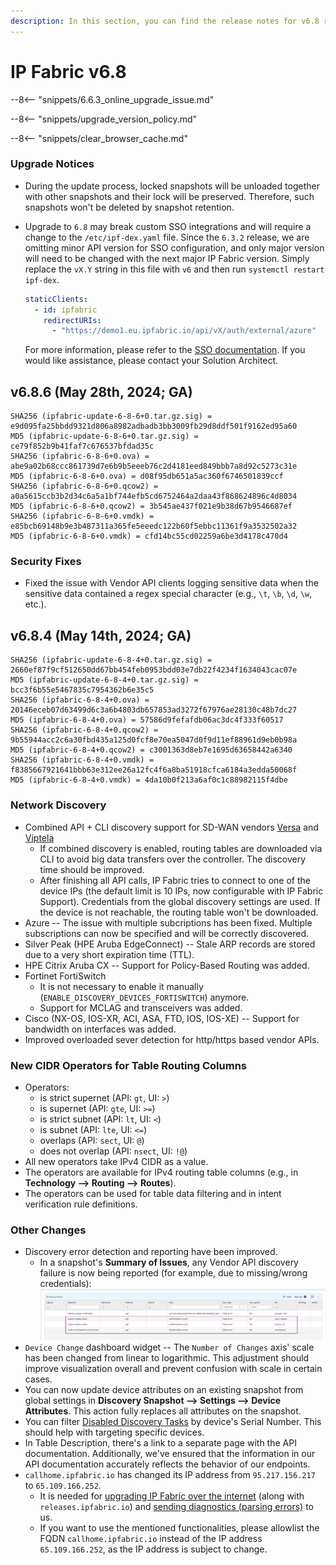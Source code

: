 ```yaml
---
description: In this section, you can find the release notes for v6.8 releases.
---
```


# IP Fabric v6.8

--8<-- "snippets/6.6.3_online_upgrade_issue.md"

--8<-- "snippets/upgrade_version_policy.md"

--8<-- "snippets/clear_browser_cache.md"

### Upgrade Notices

- During the update process, locked snapshots will be unloaded together with
  other snapshots and their lock will be preserved. Therefore, such snapshots
  won't be deleted by snapshot retention.
- Upgrade to `6.8` may break custom SSO integrations and will require a change
  to the `/etc/ipf-dex.yaml` file. Since the `6.3.2` release, we are omitting minor
  API version for SSO configuration, and only major version will need to be
  changed with the next major IP Fabric version. Simply replace the `vX.Y` string in
  this file with `v6` and then run `systemctl restart ipf-dex`.

  ```yaml
  staticClients:
    - id: ipfabric
      redirectURIs:
        - "https://demo1.eu.ipfabric.io/api/vX/auth/external/azure"
  ```

  For more information, please refer to the
  [SSO documentation](../../IP_Fabric_Settings/administration/sso.md#sso-configuration-ipf-dexyaml).
  If you would like assistance, please contact your Solution Architect.

## v6.8.6 (May 28th, 2024; GA)

```
SHA256 (ipfabric-update-6-8-6+0.tar.gz.sig) = e9d095fa25bbdd9321d806a8982adbadb3bb3009fb29d8ddf501f9162ed95a60
MD5 (ipfabric-update-6-8-6+0.tar.gz.sig) = ce79f852b9b41faf7c676537bfdad35c
SHA256 (ipfabric-6-8-6+0.ova) = abe9a02b68ccc861739d7e6b9b5eeeb76c2d4181eed849bbb7a8d92c5273c31e
MD5 (ipfabric-6-8-6+0.ova) = d08f95db651a5ac360f6746501839ccf
SHA256 (ipfabric-6-8-6+0.qcow2) = a0a5615ccb3b2d34c6a5a1bf744efb5cd6752464a2daa43f868624896c4d8034
MD5 (ipfabric-6-8-6+0.qcow2) = 3b545ae437f021e9b38d67b9546687ef
SHA256 (ipfabric-6-8-6+0.vmdk) = e85bcb69148b9e3b487311a365fe5eeedc122b60f5ebbc11361f9a3532502a32
MD5 (ipfabric-6-8-6+0.vmdk) = cfd14bc55cd02259a6be3d4178c470d4
```

### Security Fixes

- Fixed the issue with Vendor API clients logging sensitive data when the
  sensitive data contained a regex special character (e.g., `\t`, `\b`, `\d`, 
  `\w`, etc.).

## v6.8.4 (May 14th, 2024; GA)

```
SHA256 (ipfabric-update-6-8-4+0.tar.gz.sig) = 2660ef87f9cf512650dd67bb454feb0953bdd03e7db22f4234f1634043cac07e
MD5 (ipfabric-update-6-8-4+0.tar.gz.sig) = bcc3f6b55e5467835c7954362b6e35c5
SHA256 (ipfabric-6-8-4+0.ova) = 20146eceb07d63499d6c3a6b4803db657853ad3272f67976ae28130c48b7dc27
MD5 (ipfabric-6-8-4+0.ova) = 57586d9fefafdb06ac3dc4f333f60517
SHA256 (ipfabric-6-8-4+0.qcow2) = 9b55944acc2c6a30fbd435a125d0fcf8e70ea5047d0f9d11ef88961d9eb0b98a
MD5 (ipfabric-6-8-4+0.qcow2) = c3001363d8eb7e1695d63658442a6340
SHA256 (ipfabric-6-8-4+0.vmdk) = f8385667921641bbb63e312ee26a12fc4f6a8ba51918cfca6184a3edda50068f
MD5 (ipfabric-6-8-4+0.vmdk) = 4da10b0f213a6af0c1c88982115f4dbe
```

### Network Discovery

- Combined API + CLI discovery support for SD-WAN vendors [Versa](../../IP_Fabric_Settings/Discovery_and_Snapshots/Discovery_Settings/Vendors_API/Versa_Networks_SD-WAN.md) and [Viptela](../../IP_Fabric_Settings/Discovery_and_Snapshots/Discovery_Settings/Vendors_API/Cisco_Viptela_SD-WAN.md#cisco-viptela-sd-wan)
  - If combined discovery is enabled, routing tables are downloaded via CLI to avoid big data transfers over the controller. The discovery time should be improved.
  - After finishing all API calls, IP Fabric tries to connect to one of the device IPs (the default limit is 10 IPs, now configurable with IP Fabric Support). Credentials from the global discovery settings are used. If the device is not reachable, the routing table won't be downloaded.
- Azure -- The issue with multiple subcriptions has been fixed. Multiple subscriptions can now be specified and will be correctly discovered.
- Silver Peak (HPE Aruba EdgeConnect) -- Stale ARP records are stored due to a
  very short expiration time (TTL).
- HPE Citrix Aruba CX -- Support for Policy-Based Routing was added.
- Fortinet FortiSwitch
  - It is not necessary to enable it manually (`ENABLE_DISCOVERY_DEVICES_FORTISWITCH`) anymore.
  - Support for MCLAG and transceivers was added.
- Cisco (NX-OS, IOS-XR, ACI, ASA, FTD, IOS, IOS-XE) -- Support for bandwidth on interfaces was added.
- Improved overloaded sever detection for http/https based vendor APIs.

### New CIDR Operators for Table Routing Columns

- Operators:
  - is strict supernet (API: `gt`, UI: `>`)
  - is supernet (API: `gte`, UI: `>=`)
  - is strict subnet (API: `lt`, UI: `<`)
  - is subnet (API: `lte`, UI: `<=`)
  - overlaps (API: `sect`, UI: `@`)
  - does not overlap (API: `nsect`, UI: `!@`)
- All new operators take IPv4 CIDR as a value.
- The operators are available for IPv4 routing table columns (e.g., in **Technology --> Routing --> Routes**).
- The operators can be used for table data filtering and in intent verification rule definitions.

### Other Changes

- Discovery error detection and reporting have been improved.
  - In a snapshot's **Summary of Issues**, any Vendor API discovery failure
    is now being reported (for example, due to missing/wrong
    credentials):<br/>
    ![Failed Vendor APIs](6.8_failed_vendor_apis.png)
- `Device Change` dashboard widget -- The `Number of Changes` axis' scale has
  been changed from linear to logarithmic. This adjustment should improve
  visualization overall and prevent confusion with scale in certain cases.
- You can now update device attributes on an existing snapshot from global settings in
  **Discovery Snapshot --> Settings --> Device Attributes**. This action fully replaces
  all attributes on the snapshot.
- You can filter [Disabled Discovery Tasks](../../IP_Fabric_Settings/Discovery_and_Snapshots/Discovery_Settings/disabled_discovery_tasks.md) by device's Serial Number. This should help with targeting specific devices.
- In Table Description, there's a link to a separate page with the API documentation. Additionally, we've ensured that the information in our API documentation accurately reflects the behavior of our endpoints.
- `callhome.ipfabric.io` has changed its IP address from `95.217.156.217` to
  `65.109.166.252`.
  - It is needed for
    [upgrading IP Fabric over the internet](../../System_Administration/System_Administration_UI/system_update.md#online-update)
    (along with `releases.ipfabric.io`) and
    [sending diagnostics (parsing errors)](../../support/index.md#callhome) to us.
  - If you want to use the mentioned functionalities, please allowlist the FQDN
    `callhome.ipfabric.io` instead of the IP address `65.109.166.252`, as the IP
    address is subject to change.
